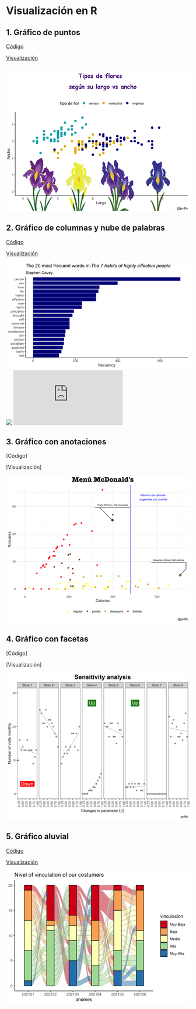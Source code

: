 # Visualización en R

## 1. Gráfico de puntos

[Código](https://github.com/jariffo/Visualization-in-R/blob/main/day_1.R)

[Visualización](https://github.com/jariffo/Visualization-in-R/blob/main/Rplot-01.png)

![](https://github.com/jariffo/Visualization-in-R/blob/main/Rplot-01.png)
----------

## 2. Gráfico de columnas y nube de palabras

[Código](https://github.com/jariffo/Visualization-in-R/blob/main/day_2.R)

[Visualización](https://github.com/jariffo/Visualization-in-R/blob/main/Rplot-02-1.png)

![](https://github.com/jariffo/Visualization-in-R/blob/main/Rplot-02-1.png)
![](https://github.com/jariffo/Visualization-in-R/blob/main/Rplot-02-2.png)
![](https://github.com/MFaymon/spINAR/blob/main/cheat_sheet_spINAR.pdf)

## 3. Gráfico con anotaciones

[Código]

[Visualización]

![](https://github.com/jariffo/Visualization-in-R/blob/main/Rplot-03.png)

## 4. Gráfico con facetas

[Código]

[Visualización]

![](https://github.com/jariffo/Visualization-in-R/blob/main/Rplot-04.png)

## 5. Gráfico aluvial

[Código](https://github.com/jariffo/Visualization-in-R/blob/main/Rplot-05.R)

[Visualización](https://github.com/jariffo/Visualization-in-R/blob/main/Rplot-05.png)

![](https://github.com/jariffo/Visualization-in-R/blob/main/Rplot-05.png)

